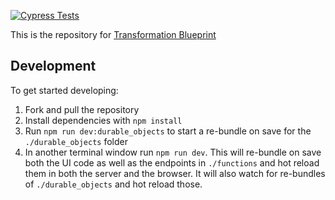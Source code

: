 [![Cypress Tests](https://github.com/transformation-dev/blueprint/actions/workflows/coverage-on-pr.yml/badge.svg)](https://github.com/transformation-dev/blueprint/actions/workflows/coverage-on-pr.yml)

This is the repository for [Transformation Blueprint](https://transformation.dev/faq)

## Development

To get started developing:

  1. Fork and pull the repository
  2. Install dependencies with `npm install`
  3. Run `npm run dev:durable_objects` to start a re-bundle on save for the `./durable_objects` folder 
  4. In another terminal window run `npm run dev`. This will re-bundle on save both the UI code as well as the endpoints in `./functions` and hot reload them in both the server and the browser. It will also watch for re-bundles of `./durable_objects` and hot reload those.
